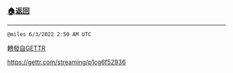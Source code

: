 ###  [:house:返回](README.md)
---


`@miles 6/3/2022 2:50 AM UTC`

[轉發自GETTR](https://gettr.com/post/p1cgiop8738)

https://gettr.com/streaming/p1cg6f52936

